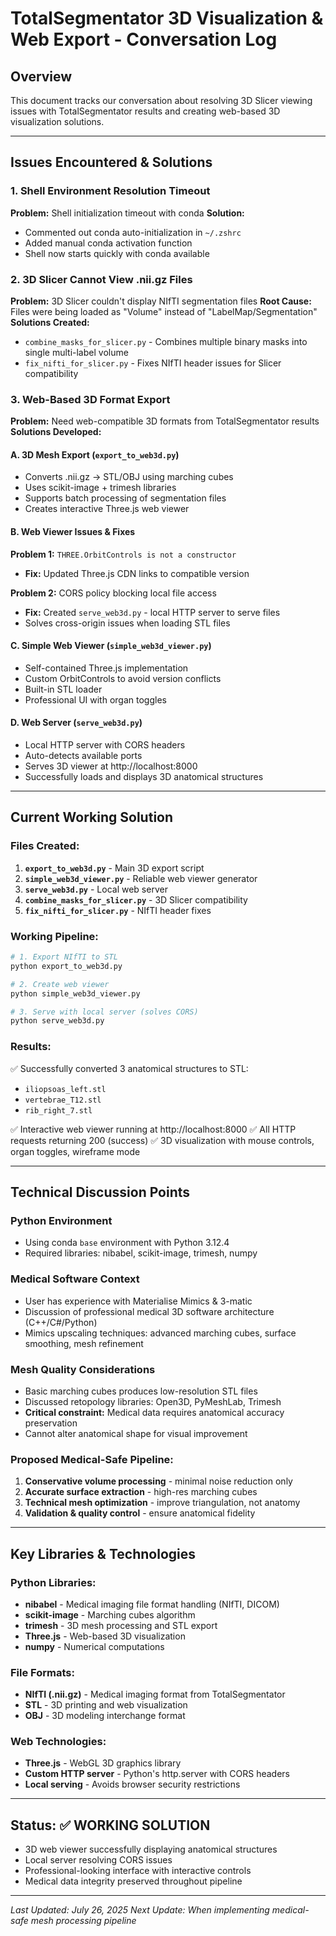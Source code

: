 # TotalSegmentator 3D Visualization & Web Export - Conversation Log

## Overview
This document tracks our conversation about resolving 3D Slicer viewing issues with TotalSegmentator results and creating web-based 3D visualization solutions.

---

## Issues Encountered & Solutions

### 1. Shell Environment Resolution Timeout
**Problem:** Shell initialization timeout with conda
**Solution:** 
- Commented out conda auto-initialization in `~/.zshrc`
- Added manual conda activation function
- Shell now starts quickly with conda available

### 2. 3D Slicer Cannot View .nii.gz Files
**Problem:** 3D Slicer couldn't display NIfTI segmentation files
**Root Cause:** Files were being loaded as "Volume" instead of "LabelMap/Segmentation"
**Solutions Created:**
- `combine_masks_for_slicer.py` - Combines multiple binary masks into single multi-label volume
- `fix_nifti_for_slicer.py` - Fixes NIfTI header issues for Slicer compatibility

### 3. Web-Based 3D Format Export
**Problem:** Need web-compatible 3D formats from TotalSegmentator results
**Solutions Developed:**

#### A. 3D Mesh Export (`export_to_web3d.py`)
- Converts .nii.gz → STL/OBJ using marching cubes
- Uses scikit-image + trimesh libraries
- Supports batch processing of segmentation files
- Creates interactive Three.js web viewer

#### B. Web Viewer Issues & Fixes
**Problem 1:** `THREE.OrbitControls is not a constructor`
- **Fix:** Updated Three.js CDN links to compatible version

**Problem 2:** CORS policy blocking local file access
- **Fix:** Created `serve_web3d.py` - local HTTP server to serve files
- Solves cross-origin issues when loading STL files

#### C. Simple Web Viewer (`simple_web3d_viewer.py`)
- Self-contained Three.js implementation
- Custom OrbitControls to avoid version conflicts
- Built-in STL loader
- Professional UI with organ toggles

#### D. Web Server (`serve_web3d.py`)
- Local HTTP server with CORS headers
- Auto-detects available ports
- Serves 3D viewer at http://localhost:8000
- Successfully loads and displays 3D anatomical structures

---

## Current Working Solution

### Files Created:
1. **`export_to_web3d.py`** - Main 3D export script
2. **`simple_web3d_viewer.py`** - Reliable web viewer generator  
3. **`serve_web3d.py`** - Local web server
4. **`combine_masks_for_slicer.py`** - 3D Slicer compatibility
5. **`fix_nifti_for_slicer.py`** - NIfTI header fixes

### Working Pipeline:
```bash
# 1. Export NIfTI to STL
python export_to_web3d.py

# 2. Create web viewer  
python simple_web3d_viewer.py

# 3. Serve with local server (solves CORS)
python serve_web3d.py
```

### Results:
✅ Successfully converted 3 anatomical structures to STL:
- `iliopsoas_left.stl`
- `vertebrae_T12.stl` 
- `rib_right_7.stl`

✅ Interactive web viewer running at http://localhost:8000
✅ All HTTP requests returning 200 (success)
✅ 3D visualization with mouse controls, organ toggles, wireframe mode

---

## Technical Discussion Points

### Python Environment
- Using conda `base` environment with Python 3.12.4
- Required libraries: nibabel, scikit-image, trimesh, numpy

### Medical Software Context
- User has experience with Materialise Mimics & 3-matic
- Discussion of professional medical 3D software architecture (C++/C#/Python)
- Mimics upscaling techniques: advanced marching cubes, surface smoothing, mesh refinement

### Mesh Quality Considerations
- Basic marching cubes produces low-resolution STL files
- Discussed retopology libraries: Open3D, PyMeshLab, Trimesh
- **Critical constraint:** Medical data requires anatomical accuracy preservation
- Cannot alter anatomical shape for visual improvement

### Proposed Medical-Safe Pipeline:
1. **Conservative volume processing** - minimal noise reduction only
2. **Accurate surface extraction** - high-res marching cubes
3. **Technical mesh optimization** - improve triangulation, not anatomy
4. **Validation & quality control** - ensure anatomical fidelity

---

## Key Libraries & Technologies

### Python Libraries:
- **nibabel** - Medical imaging file format handling (NIfTI, DICOM)
- **scikit-image** - Marching cubes algorithm
- **trimesh** - 3D mesh processing and STL export
- **Three.js** - Web-based 3D visualization
- **numpy** - Numerical computations

### File Formats:
- **NIfTI (.nii.gz)** - Medical imaging format from TotalSegmentator
- **STL** - 3D printing and web visualization
- **OBJ** - 3D modeling interchange format

### Web Technologies:
- **Three.js** - WebGL 3D graphics library
- **Custom HTTP server** - Python's http.server with CORS headers
- **Local serving** - Avoids browser security restrictions

---

## Status: ✅ WORKING SOLUTION
- 3D web viewer successfully displaying anatomical structures
- Local server resolving CORS issues  
- Professional-looking interface with interactive controls
- Medical data integrity preserved throughout pipeline

---

*Last Updated: July 26, 2025*
*Next Update: When implementing medical-safe mesh processing pipeline* 